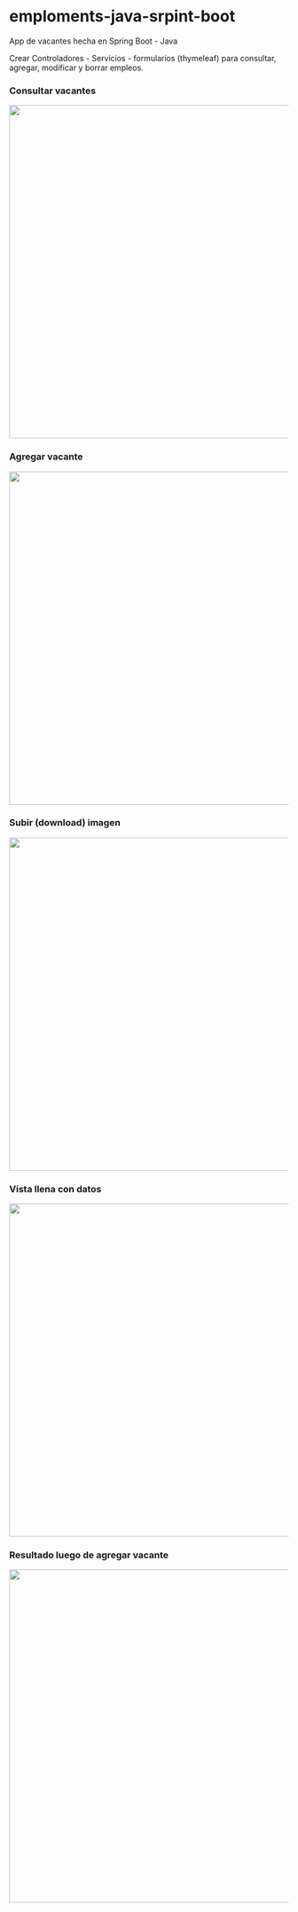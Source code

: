 # emploments-java-srpint-boot
App de vacantes hecha en Spring Boot - Java 

Crear Controladores - Servicios - formularios (thymeleaf) para consultar, agregar, modificar y borrar empleos.

### Consultar vacantes
<img src="https://user-images.githubusercontent.com/7141537/190707978-4c083855-777b-4ec7-9666-5fe1b286c0f5.PNG" width="600" />

### Agregar vacante
<img src="https://user-images.githubusercontent.com/7141537/190707981-9c8b0297-75d5-4b64-b647-90ffaefcfe7d.PNG" width="600" />

### Subir (download) imagen
<img src="https://user-images.githubusercontent.com/7141537/190707971-c2f417e1-5f73-40e3-bd9b-cd317b66406a.PNG" width="600" />

### Vista llena con datos
<img src="https://user-images.githubusercontent.com/7141537/190707975-4c1b226e-087e-4a98-a99b-23a1363891ee.PNG" width="600" />

### Resultado luego de agregar vacante
<img src="https://user-images.githubusercontent.com/7141537/190707977-bcc83c87-31bf-444c-bb3e-3b0d872f386d.PNG" width="600" />
